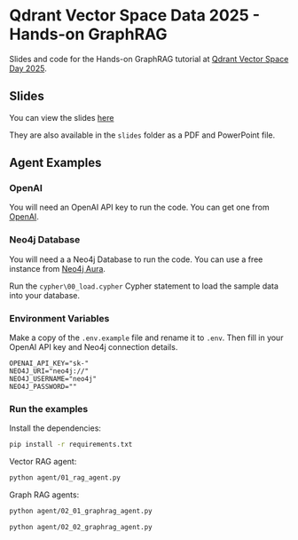 # Qdrant Vector Space Data 2025 - Hands-on GraphRAG

Slides and code for the Hands-on GraphRAG tutorial at [Qdrant Vector Space Day 2025](https://qdrant.tech/blog/vector-space-day-2025/).

## Slides

You can view the slides [here](https://docs.google.com/presentation/d/1k96d2hR09K7zu0XJNha2CTuJq5lmKd8Birg9d0yKuMU/edit?usp=sharing)

They are also available in the `slides` folder as a PDF and PowerPoint file.

## Agent Examples

### OpenAI 

You will need an OpenAI API key to run the code. You can get one from [OpenAI](https://platform.openai.com/).

### Neo4j Database

You will need a a Neo4j Database to run the code. You can use a free instance from [Neo4j Aura](https://console.neo4j.io).

Run the `cypher\00_load.cypher` Cypher statement to load the sample data into your database.

### Environment Variables

Make a copy of the `.env.example` file and rename it to `.env`. Then fill in your OpenAI API key and Neo4j connection details.

```
OPENAI_API_KEY="sk-"
NEO4J_URI="neo4j://"
NEO4J_USERNAME="neo4j"
NEO4J_PASSWORD=""
```

### Run the examples

Install the dependencies:

```bash
pip install -r requirements.txt
```

Vector RAG agent:

```bash
python agent/01_rag_agent.py
```

Graph RAG agents:

```bash
python agent/02_01_graphrag_agent.py
```

```bash
python agent/02_02_graphrag_agent.py
```
